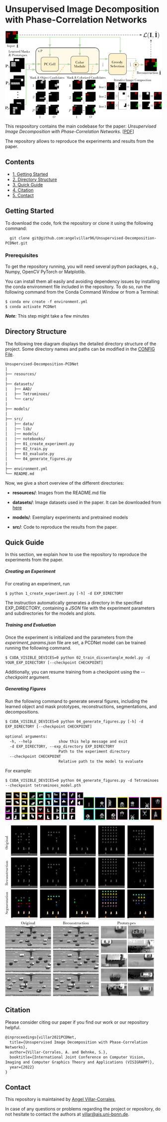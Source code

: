 # Unsupervised Image Decomposition with Phase-Correlation Networks


![PCDNet Illustration](resources/PCDNet.png "Illustration of PCDNet")

This respository contains the main codebase for the paper: *Unsupervised Image Decomposition with Phase-Correlation Networks*.
[[PDF](https://arxiv.org/abs/2110.03473)]

The repository allows to reproduce the experiments and results from the paper.


## Contents

 * [1. Getting Started](#getting-started)
 * [2. Directory Structure](#directory-structure)
 * [3. Quick Guide](#quick-guide)
 * [4. Citation](#citation)
 * [5. Contact](#contact)


 ## Getting Started

 To download the code, fork the repository or clone it using the following command:

 ```
   git clone git@github.com:angelvillar96/Unsupervised-Decomposition-PCDNet.git
 ```


 ### Prerequisites

 To get the repository running, you will need several python packages, e.g., Numpy, OpenCV PyTorch or Matplotlib.

 You can install them all easily and avoiding dependency issues by installing the conda environment file included in the repository. To do so, run the following command from the Conda Command Window or from a Terminal:

 ```shell
 $ conda env create -f environment.yml
 $ conda activate PCDNet
 ```

 *__Note__:* This step might take a few minutes



 ## Directory Structure

 The following tree diagram displays the detailed directory structure of the project. Some directory names and paths can be modified in the [CONFIG File](https://github.com/angelvillar96/Unsupervised-Decomposition-PCDNet/blob/master/src/CONFIG.py).

 ```
 Unsupervised-Decomposition-PCDNet
 |
 ├── resources/
 |
 ├── datasets/
 |   ├── AAD/  
 |   ├── Tetrominoes/  
 |   └── cars/  
 |
 ├── models/
 |
 ├── src/
 |   ├── data/  
 │   |── lib/
 │   |── models/
 |   |── notebooks/
 │   ├── 01_create_experiment.py
 │   ├── 02_train.py
 │   ├── 03_evaluate.py
 │   └── 04_generate_figures.py
 |
 ├── environment.yml
 └── README.md
 ```


Now, we give a short overview of the different directories:

- **resources/**: Images from the README.md file

- **datasets/**: Image datasets used in the paper. It can be downloaded from [here](https://www.dropbox.com/sh/qba6w3bfmdou7l4/AAAdG2DpDVGOMfsL-WXB3XzZa?dl=0)

- **models/**: Exemplary experiments and pretrained models

- **src/**: Code to reproduce the results from the paper.


## Quick Guide

In this section, we explain how to use the repository to reproduce the experiments from the paper.

##### Creating an Experiment

For creating an experiment, run
```shell
$ python 1_create_experiment.py [-h] -d EXP_DIRECTORY
```  

The instruction automatically generates a directory in the specified EXP_DIRECTORY, containing a *JSON* file with the experiment parameters and subdirectories for the models and plots.


##### Training and Evaluation

Once the experiment is initialized and the parameters from the *experiment_params.json* file are set, a PCDNet model can be trained running the following command.

```shell
$ CUDA_VISIBLE_DEVICES=0 python 02_train_dissentangle_model.py -d YOUR_EXP_DIRECTORY [--checkpoint CHECKPOINT]
```

Additionally, you can resume training from a checkpoint using the *--checkpoint* argument.

##### Generating Figures

Run the following command to generate several figures, including the learned object and mask prototypes, reconstructions, segmentations, and decompositions.

```shell
$ CUDA_VISIBLE_DEVICES=0 python 04_generate_figures.py [-h] -d EXP_DIRECTORY [--checkpoint CHECKPOINT]

optional arguments:
  -h, --help            show this help message and exit
  -d EXP_DIRECTORY, --exp_directory EXP_DIRECTORY
                        Path to the experiment directory
  --checkpoint CHECKPOINT
                        Relative path to the model to evaluate
```

For example:

```shell
$ CUDA_VISIBLE_DEVICES=0 python 04_generate_figures.py -d Tetrominoes --checkpoint tetrominoes_model.pth

```


<img src="resources/tetris.png" alt="Tetris masks and prototypes" width="50%"/><img src="resources/protos_atari.png" alt="Space Invaders Prototypes" width="50%"/>

<img src="resources/atari.png" alt="PCDNet reconstructions and segmentations on Space Invaders" width="95%"/>

<img src="resources/cars.png" alt="PCDNet reconstructions, prototypes and masks on the NGSIM dataset" width="95%"/>


## Citation
Please consider citing our paper if you find our work or our repository helpful.
```
@inproceedings{villar2021PCDNet,
  title={Unsupervised Image Decomposition with Phase-Correlation Networks},
  author={Villar-Corrales, A. and Behnke, S.},
  booktitle={International Joint Conference on Computer Vision, Imaging and Computer Graphics Theory and Applications (VISIGRAPP)},
  year={2022}
}
```


## Contact

This repository is maintained by [Angel Villar-Corrales](http://angelvillarcorrales.com/templates/home.php),

In case of any questions or problems regarding the project or repository, do not hesitate to contact the authors at villar@ais.uni-bonn.de.
